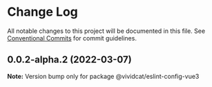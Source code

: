 # Change Log

All notable changes to this project will be documented in this file.
See [Conventional Commits](https://conventionalcommits.org) for commit guidelines.

## 0.0.2-alpha.2 (2022-03-07)

**Note:** Version bump only for package @vividcat/eslint-config-vue3
